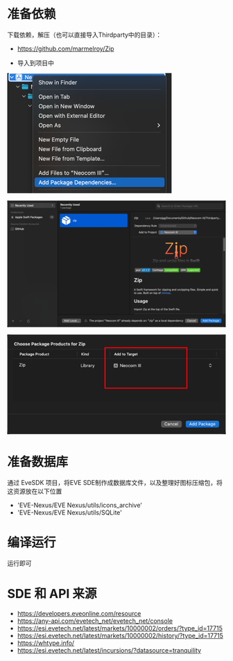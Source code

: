 # 准备依赖

下载依赖，解压（也可以直接导入Thirdparty中的目录）：
- https://github.com/marmelroy/Zip

- 导入到项目中

![img.png](img/img.png)

![img.png](img/img_1.png)

![img_2.png](img/img_2.png)

# 准备数据库

通过 EveSDK 项目，将EVE SDE制作成数据库文件，以及整理好图标压缩包，将这资源放在以下位置

- 'EVE-Nexus/EVE Nexus/utils/icons_archive'
- 'EVE-Nexus/EVE Nexus/utils/SQLite'

# 编译运行

运行即可

# SDE 和 API 来源

- https://developers.eveonline.com/resource
- https://any-api.com/evetech_net/evetech_net/console
- https://esi.evetech.net/latest/markets/10000002/orders/?type_id=17715
- https://esi.evetech.net/latest/markets/10000002/history/?type_id=17715
- https://whtype.info/
- https://esi.evetech.net/latest/incursions/?datasource=tranquility